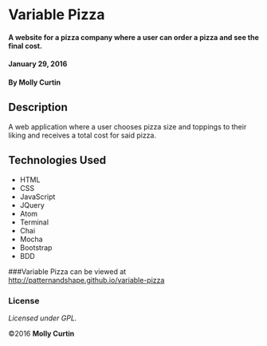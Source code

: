 # Variable Pizza

#### A website for a pizza company where a user can order a pizza and see the final cost.
#### January 29, 2016

#### By Molly Curtin

## Description

A web application where a user chooses pizza size and toppings to their liking and receives a total cost for said pizza.


## Technologies Used

* HTML
* CSS
* JavaScript
* JQuery
* Atom
* Terminal
* Chai
* Mocha
* Bootstrap
* BDD

###Variable Pizza can be viewed at http://patternandshape.github.io/variable-pizza

### License

*Licensed under GPL.*

&copy;2016 **Molly Curtin**

